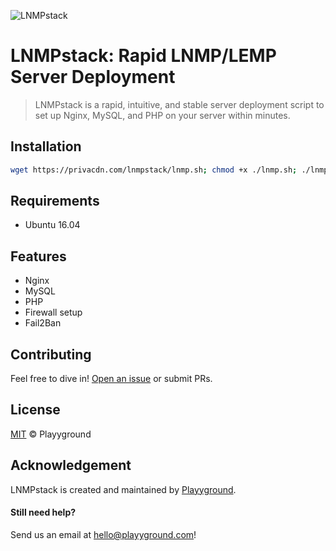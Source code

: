 ![LNMPstack](https://privacdn.com/lnmpstack/y2bzr5.jpg)
# LNMPstack: Rapid LNMP/LEMP Server Deployment
>LNMPstack is a rapid, intuitive, and stable server deployment script to set up Nginx, MySQL, and PHP on your server within minutes.

## Installation
```sh
wget https://privacdn.com/lnmpstack/lnmp.sh; chmod +x ./lnmp.sh; ./lnmp.sh
```

## Requirements
- Ubuntu 16.04

## Features
- Nginx
- MySQL
- PHP
- Firewall setup
- Fail2Ban

## Contributing
Feel free to dive in! [Open an issue](https://github.com/playyground/lnmpstack/issues/new/) or submit PRs.

## License
[MIT](LICENSE) © Playyground

## Acknowledgement
LNMPstack is created and maintained by [Playyground](https://playyground.com/).

#### Still need help?
Send us an email at [hello@playyground.com](mailto:hello@playyground.com?Subject=Support%3A%20LNMPStack)!